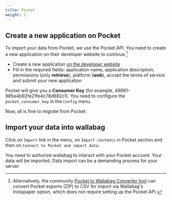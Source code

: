 ```yaml
---
title: Pocket
weight: 1
---
```


## Create a new application on Pocket

To import your data from Pocket, we use the Pocket API. You need to
create a new application on their developer website to continue.[^1]

-   Create a new application [on the developer
    website](https://getpocket.com/developer/apps/new)
-   Fill in the required fields: application name, application
    description, permissions (only **retrieve**), platform (**web**),
    accept the terms of service and submit your new application

Pocket will give you a **Consumer Key** (for example,
49961-985e4b92fe21fe4c78d682c1). You need to configure the
`pocket_consumer_key` in the `Config` menu.

Now, all is fine to migrate from Pocket.

## Import your data into wallabag

Click on `Import` link in the menu, on `Import contents` in Pocket
section and then on `Connect to Pocket and import data`.

You need to authorize wallabag to interact with your Pocket account.
Your data will be imported. Data import can be a demanding process for
your server.

[^1]: Alternatively, the community [Pocket to Wallabag Converter tool][p2wc]
      can convert Pocket exports (ZIP) to CSV for import via Wallabag's
      Instapaper option, which does not require setting up the Pocket API.
      
[p2wc]: https://benjaminoakes.github.io/pocket-to-wallabag/
